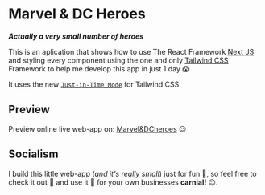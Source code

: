 # Marvel & DC Heroes
***Actually a very small number of heroes***

This is an aplication that shows how to use The React Framework [Next JS](https://nextjs.org/) and styling every component using the one and only [Tailwind CSS](https://tailwindcss.com/) Framework to help me develop this app in just 1 day :scream:

It uses the new [`Just-in-Time Mode`](https://tailwindcss.com/docs/just-in-time-mode) for Tailwind CSS.

## Preview

Preview online live web-app on: [Marvel&DCheroes](https://marvel-dc-heroes-app-dxvzlmqcc-manetoso.vercel.app/) :wink:

## Socialism

I build this little web-app (*and it's really small*) just for fun :muscle:, so feel free to check it out :eyes: and use it :space_invader: for your own businesses **carnial!** :wink:.